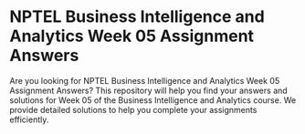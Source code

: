 # NPTEL Business Intelligence and Analytics Week 05 Assignment Answers

Are you looking for NPTEL Business Intelligence and Analytics Week 05 Assignment Answers? This repository will help you find your answers and solutions for Week 05 of the Business Intelligence and Analytics course. We provide detailed solutions to help you complete your assignments efficiently.